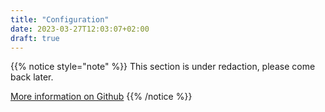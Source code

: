```yaml
---
title: "Configuration"
date: 2023-03-27T12:03:07+02:00
draft: true
---
```


{{% notice style="note" %}}
This section is under redaction, please come back later.

[More information on Github](https://github.com/lerenn/cryptellation)
{{% /notice %}}
